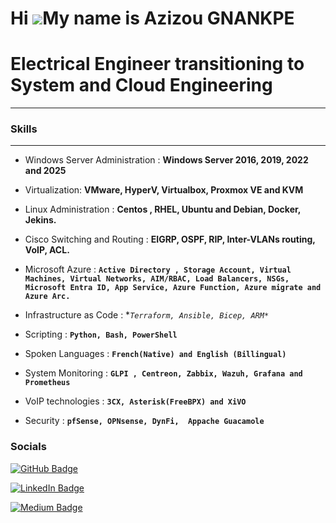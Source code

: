 Hi ![](https://user-images.githubusercontent.com/18350557/176309783-0785949b-9127-417c-8b55-ab5a4333674e.gif)My name is Azizou GNANKPE
======================================================================================================================================
# Electrical Engineer transitioning to System and Cloud Engineering
 -------------------------
  ### Skills
  -------------------------
  - Windows Server Administration : **Windows Server 2016, 2019, 2022 and 2025**
    
  - Virtualization: **VMware, HyperV, Virtualbox, Proxmox VE and KVM**
    
  - Linux Administration : **Centos , RHEL, Ubuntu and Debian, Docker, Jekins.**
    
  - Cisco Switching and Routing : **EIGRP, OSPF, RIP, Inter-VLANs routing, VoIP, ACL.**
    
  - Microsoft Azure : **`Active Directory , Storage Account, Virtual Machines, Virtual Networks, AIM/RBAC, Load Balancers, NSGs, Microsoft Entra ID, App Service, Azure Function, Azure migrate and Azure Arc.`**
    
  - Infrastructure as Code : **`Terraform, Ansible, Bicep, ARM*`*

  -  Scripting : **`Python, Bash, PowerShell`**
    
  -  Spoken Languages : **`French(Native) and English (Billingual)`**

  - System Monitoring : **`GLPI , Centreon, Zabbix, Wazuh, Grafana and Prometheus`**
    
  - VoIP technologies : **`3CX, Asterisk(FreeBPX) and XiVO`**

  - Security : **`pfSense, OPNsense, DynFi,  Appache Guacamole`**
 

  ### Socials
                  
                  
[![GitHub Badge](https://img.shields.io/badge/-Curious4Tech-181717?style=flat-square&logo=github&logoColor=white)](https://github.com/Curious4Tech)

                  
[![LinkedIn Badge](https://img.shields.io/badge/-Azizou%20Gnankpe-blue?style=flat-square&logo=Linkedin&logoColor=white)](https://www.linkedin.com/in/azizou-gnankpe/)

                    
[![Medium Badge](https://img.shields.io/badge/-Curious4Tech-12100E?style=flat-square&logo=medium&logoColor=white)](http://www.medium.com/@Curious4Tech)

                  
                  
